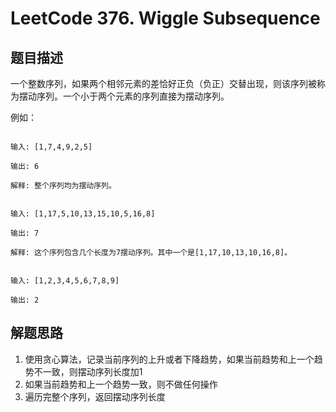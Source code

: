 # LeetCode 376. Wiggle Subsequence

## 题目描述

一个整数序列，如果两个相邻元素的差恰好正负（负正）交替出现，则该序列被称为摆动序列。一个小于两个元素的序列直接为摆动序列。

例如：  
```

输入: [1,7,4,9,2,5]

输出: 6

解释: 整个序列均为摆动序列。

```

```

输入: [1,17,5,10,13,15,10,5,16,8]

输出: 7

解释: 这个序列包含几个长度为7摆动序列。其中一个是[1,17,10,13,10,16,8]。

```

```

输入: [1,2,3,4,5,6,7,8,9]

输出: 2

```

## 解题思路

1. 使用贪心算法，记录当前序列的上升或者下降趋势，如果当前趋势和上一个趋势不一致，则摆动序列长度加1
2. 如果当前趋势和上一个趋势一致，则不做任何操作
3. 遍历完整个序列，返回摆动序列长度